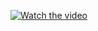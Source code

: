 [![Watch the video](https://img.youtube.com/vi/mlQhDlsiync/0.jpg)](https://www.youtube.com/watch?v=mlQhDlsiync)